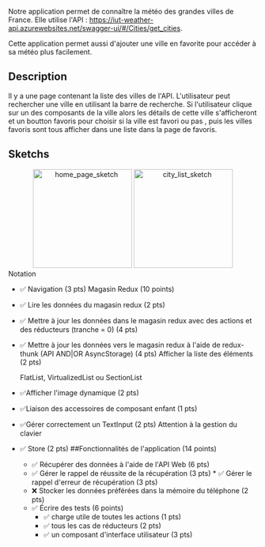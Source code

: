 
Notre application  permet de connaître la météo des grandes villes de France. Elle utilise l'API :                      https://iut-weather-api.azurewebsites.net/swagger-ui/#/Cities/get_cities.

Cette application permet aussi d'ajouter une ville en favorite pour accéder à sa météo plus facilement.

## Description
Il y a une  page contenant la liste des villes de l'API. L'utilisateur peut  rechercher une ville en utilisant la barre de recherche. Si l'utilisateur clique sur un des composants de la ville alors les détails de cette ville s'afficheront et  un boutton favoris pour choisir si la ville est favori ou pas , puis les villes favoris sont tous afficher dans une liste dans la page de favoris.

## Sketchs


<div align = center>
<img alt="home_page_sketch" src="documentation/HomeScreen.png" width="200" >
<img alt="city_list_sketch" src="documentation/ListScreen.png" width="200" >
</div




## Notation

* :white_check_mark: Navigation (3 pts)
  Magasin Redux (10 points)
* :white_check_mark: Lire les données du magasin redux (2 pts)
 * :white_check_mark: Mettre à jour les données dans le magasin redux avec des actions et des réducteurs (tranche = 0) (4 pts)
  * :white_check_mark: Mettre à jour les données vers le magasin redux à l'aide de redux-thunk (API AND|OR AsyncStorage) (4 pts) 
  Afficher la liste des éléments (2 pts)

    FlatList, VirtualizedList ou SectionList 

* :white_check_mark:Afficher l'image dynamique (2 pts)
* :white_check_mark:Liaison des accessoires de composant enfant (1 pts)
* :white_check_mark:Gérer correctement un TextInput (2 pts)
 Attention à la gestion du clavier 
* :white_check_mark: Store (2 pts)
  ##Fonctionnalités de l'application (14 points)
    * :white_check_mark:  Récupérer des données à l'aide de l'API Web (6 pts)
     * :white_check_mark:    Gérer le rappel de réussite de la récupération (3 pts)
      * :white_check_mark:   Gérer le rappel d'erreur de récupération (3 pts) 
    * :x: Stocker les données préférées dans la mémoire du téléphone (2 pts)
   * :white_check_mark:  Écrire des tests (6 points)
     * :white_check_mark:    charge utile de toutes les actions (1 pts)
     * :white_check_mark:    tous les cas de réducteurs (2 pts)
     * :white_check_mark:    un composant d'interface utilisateur (3 pts) 